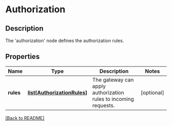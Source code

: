 # Authorization

## Description

The 'authorization' node defines the authorization rules.


## Properties

Name | Type | Description | Notes
------------ | ------------- | ------------- | -------------
**rules** | [**list[AuthorizationRules]**](AuthorizationRules.md) | The gateway can apply authorization rules to incoming requests.| [optional] 

[[Back to README]](../README.md)



